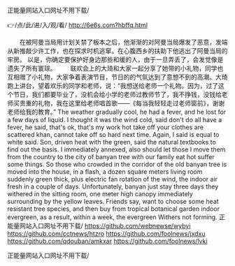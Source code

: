 
正能量网站入口网址不用下载/




👉/点/此/进/入/观/看/ http://6e6s.com?hbffq.html




　　在被阿曼当局用计划关禁了板本之后，他渐渐的对阿曼当局爆发了恶意，发端从新推敲少许工作，也在探求时机逃窜。在心腹西乡的扶助下他逃出了阿曼当局的牢房。
以是，你确定要保护好身边那些和缓的人，由于一旦弄丢了，会发觉像是遗失了所有寰球。
　　联欢会上的大琦和大家一起分享了她带的小礼物，同学也互相赠了小礼物，大家争着表演节目，节日的的气氛达到了意想不到的高潮。大琦跑上讲台，望着欢乐的同学和老师，说：“我想送给老师一个礼物。因为，过了这个节日，我们都要毕业了，没机会给小学的老师过教师节了，我不挣钱，没钱给老师买贵重的礼物，我在这里给老师唱首歌——《每当我轻轻走过老师窗前》，谢谢老师给我的教育。”
The weather gradually cool, he had a fever, and he lost for a few days of liquid.
I thought it was the wind cold, said don't do all have a fever, he said, that's ok, that's my work hot take off your clothes are scattered khan, cannot take off so hard next time.
Again, I said is equal to white said.
Son, driven heat with the green, said the natural textbooks to find out the basis.
I immediately annexed, also should let those I move them from the country to the city of banyan tree with our family eat hot suffer some things.
So those who crowded in the corridor of the old banyan tree is moved into the house, in a flash, a dozen square meters living room suddenly green thick, plus electric fan rotation of the wind, the indoor air fresh in a couple of days.
Unfortunately, banyan just stay three days they withered in the sitting room, one meter high canopy immediately surrounding by the yellow leaves.
Friends say, want to choose some heat resistant tree species, and then buy from tropical botanical garden indoor evergreen, as a result, within a week, the evergreen Withers not forming.
正能量网站入口网址不用下载/ https://github.com/webnewse/wybyi
https://github.com/cctnews/htzro
https://github.com/foolnews/jxdxu
https://github.com/qdouban/amkxar
https://github.com/foolnews/lvki





正能量网站入口网址不用下载/
